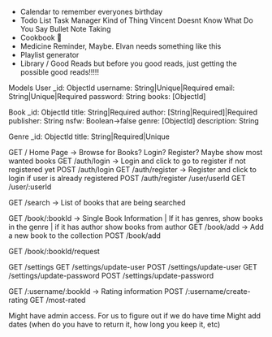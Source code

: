  - Calendar to remember everyones birthday
 - Todo List Task Manager Kind of Thing Vincent Doesnt Know What Do You Say Bullet Note Taking
 - Cookbook :shrug:
 - Medicine Reminder, Maybe. Elvan needs something like this
 - Playlist generator
 - Library / Good Reads but before you good reads, just getting the possible good reads!!!!!


Models
User
_id: ObjectId
username: String|Unique|Required
email: String|Unique|Required
password: String
books: [ObjectId]
<!-- Forgot password? -->

Book
_id: ObjectId
title: String|Required
author: [String|Required]|Required
publisher: String
nsfw: Boolean->false
genre: [ObjectId]
description: String

Genre
_id: ObjectId
title: String|Required|Unique



<!-- Look into searching book taken the most, currently -->
GET / Home Page -> Browse for Books? Login? Register? Maybe show most wanted books
GET /auth/login -> Login and click to go to register if not registered yet
POST /auth/login
GET /auth/register -> Register and click to login if user is already registered
POST /auth/register /user/userId
GET /user/:userId

GET /search -> List of books that are being searched

GET /book/:bookId -> Single Book Information | If it has genres, show books in the genre | if it has author show books from author
GET /book/add -> Add a new book to the collection
POST /book/add

GET /book/:bookId/request

GET /settings
GET /settings/update-user
POST /settings/update-user
GET /settings/update-password
POST /settings/update-password

<!-- IF WE HAVE TIME -->
GET /:username/:bookId -> Rating information
POST /:username/create-rating
GET /most-rated

Might have admin access. For us to figure out if we do have time
Might add dates (when do you have to return it, how long you keep it, etc)